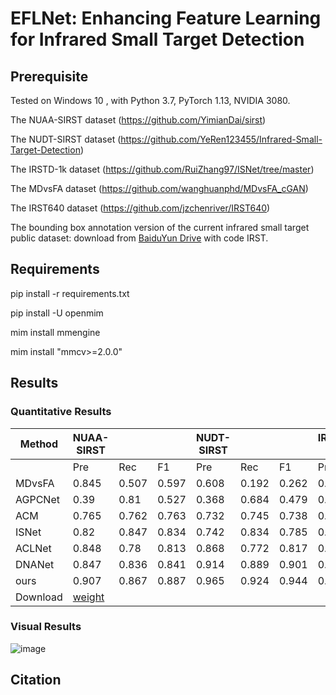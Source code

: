 # EFLNet: Enhancing Feature Learning for Infrared Small Target Detection
## Prerequisite

Tested on Windows 10 , with Python 3.7, PyTorch 1.13, NVIDIA 3080.

The NUAA-SIRST dataset (https://github.com/YimianDai/sirst)

The NUDT-SIRST dataset (https://github.com/YeRen123455/Infrared-Small-Target-Detection)

The IRSTD-1k dataset (https://github.com/RuiZhang97/ISNet/tree/master)

The MDvsFA dataset (https://github.com/wanghuanphd/MDvsFA_cGAN)

The IRST640 dataset (https://github.com/jzchenriver/IRST640)

The bounding box annotation version of the current infrared small target public dataset: download from [BaiduYun Drive](https://pan.baidu.com/s/1Gv1gMCdajtR8pR76Y4iQhg) with code IRST.

## Requirements
  pip install -r requirements.txt
 
  pip install -U openmim
  
  mim install mmengine
  
  mim install "mmcv>=2.0.0"

## Results 
### Quantitative Results
|     Method     |     NUAA-SIRST    |              |              |     NUDT-SIRST    |              |              |     IRSTD-1k    |              |              |
|----------------|-------------------|--------------|--------------|-------------------|--------------|--------------|-----------------|--------------|--------------|
|                |     Pre           |     Rec      |     F1       |     Pre           |     Rec      |     F1       |     Pre         |     Rec      |     F1       |
|     MDvsFA     |     0.845         |     0.507    |     0.597    |     0.608         |     0.192    |     0.262    |     0.55        |     0.483    |     0.475    |
|     AGPCNet    |     0.39          |     0.81     |     0.527    |     0.368         |     0.684    |     0.479    |     0.415       |     0.47     |     0.441    |
|     ACM        |     0.765         |     0.762    |     0.763    |     0.732         |     0.745    |     0.738    |     0.679       |     0.605    |     0.64     |
|     ISNet      |     0.82          |     0.847    |     0.834    |     0.742         |     0.834    |     0.785    |     0.718       |     0.741    |     0.729    |
|     ACLNet     |     0.848         |     0.78     |     0.813    |     0.868         |     0.772    |     0.817    |     0.843       |     0.656    |     0.738    |
|     DNANet     |     0.847         |     0.836    |     0.841    |     0.914         |     0.889    |     0.901    |     0.768       |     0.721    |     0.744    |
|     ours       |     0.907         |     0.867    |     0.887    |     0.965         |     0.924    |     0.944    |     0.882       |     0.807    |     0.842    |
| Download       |            [weight](https://github.com/yang19950411/infrared-small-target/raw/main/runs/train/IRSTD.pt)       |              |              |                   |              |              |                 |              |              |

### Visual Results

![image](https://github.com/yang19950411/infrared-small-target/blob/main/Visual%20Results.png)

## Citation

